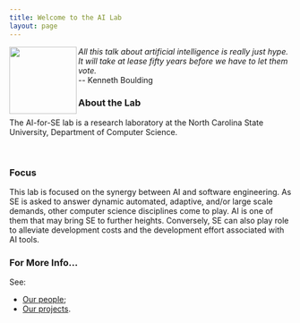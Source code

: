 ```yaml
---
title: Welcome to the AI Lab
layout: page
---
```



<img align=left width=120
     src="{{site.url}}/img/marvin.jpg">
<em>All this talk about artificial intelligence is really just hype. It will take at
lease fifty years before we have to let them vote.<br></em>
-- Kenneth Boulding

### About the Lab

The AI-for-SE lab is a research laboratory at the
North Carolina State University, Department of
Computer Science.

<br clear=all>

### Focus

This lab is focused on the synergy between AI and
software engineering.  As SE is asked to answer
dynamic automated, adaptive, and/or large scale
demands, other computer science disciplines come to
play. AI is one of them that may bring SE to further
heights. Conversely, SE can also play role to
alleviate development costs and the development
effort associated with AI tools.

### For More Info...

See:

+ [Our people](people);
+ [Our projects](projects).
